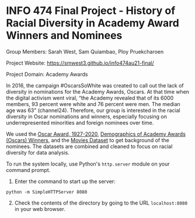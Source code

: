 # INFO 474 Final Project - History of Racial Diversity in Academy Award Winners and Nominees
Group Members: Sarah West, Sam Quiambao, Ploy Pruekcharoen

Project Website: https://smwest3.github.io/info474au21-final/

Project Domain: Academy Awards

In 2016, the campaign #OscarsSoWhite was created to call out the lack of diversity in nominations for the Academy Awards, Oscars. At that time when the digital activism went viral, “the Academy revealed that of its 6000 members, 93 percent were white and 76 percent were men. The median age was 63” (channel24). Therefore, our group is interested in the racial diversity in Oscar nominations and winners, especially focusing on underrepresented minorities and foreign nominees over time.

We used the [Oscar Award, 1927-2020](https://www.kaggle.com/unanimad/the-oscar-award), [Demographics of Academy Awards (Oscars) Winners](https://www.kaggle.com/fmejia21/demographics-of-academy-awards-oscars-winners), and the [Movies Dataset](https://www.kaggle.com/rounakbanik/the-movies-dataset) to get background of the nominees. The datasets are combined and cleaned to focus on racial diversity for data analysis.

To run the system locally, use Python's ```http.server``` module on your command prompt.

1. Enter the command to start up the server:
```
python -m SimpleHTTPServer 8080
```
2. Check the contents of the directory by going to the URL ```localhost:8080``` in your web browser.

